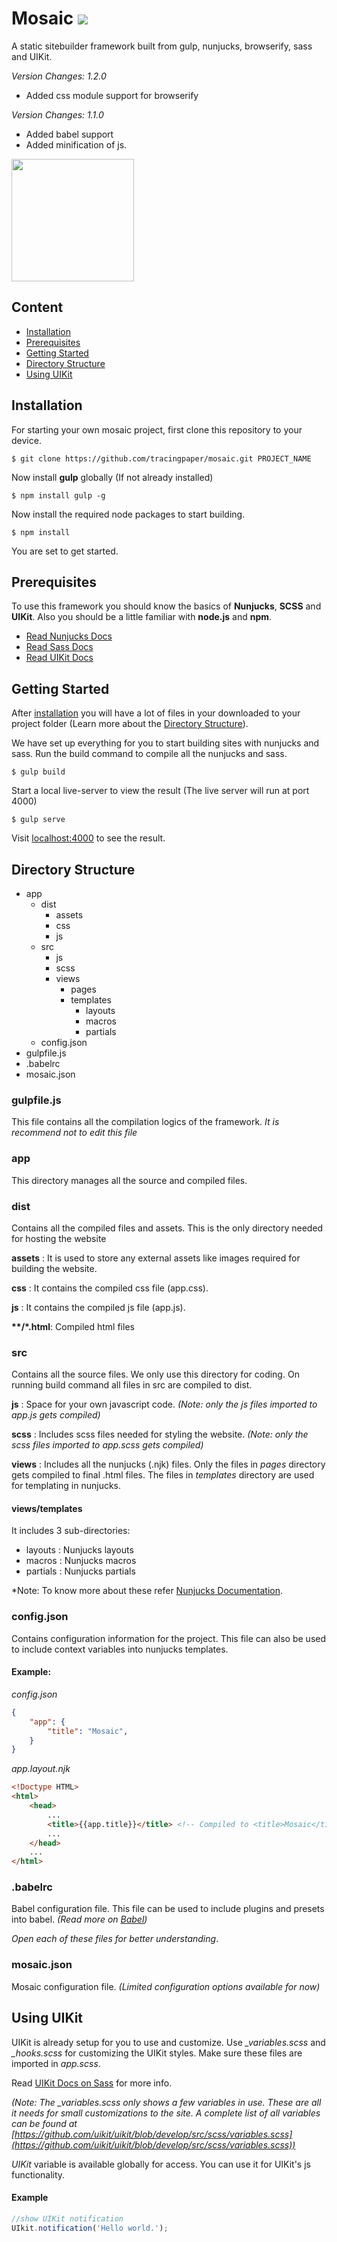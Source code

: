 # Mosaic ![](https://img.shields.io/github/tag/tracingpaper/mosaic.svg?style=flat)

A static sitebuilder framework built from gulp, nunjucks, browserify, sass and UIKit.

*Version Changes: 1.2.0*
- Added css module support for browserify

*Version Changes: 1.1.0*
- Added babel support
- Added minification of js.

<img src="https://svgur.com/i/Aef.svg" width="196px">


## Content

- [Installation](#installation)
- [Prerequisites](#prerequisites)
- [Getting Started](#getting-started)
- [Directory Structure](#directory-structure)
- [Using UIKit](#using-uikit)

## Installation

For starting your own mosaic project, first clone this repository to your device.

```
$ git clone https://github.com/tracingpaper/mosaic.git PROJECT_NAME
```

Now install **gulp** globally (If not already installed)

```
$ npm install gulp -g
```

Now install the required node packages to start building.

```
$ npm install
```

You are set to get started.

## Prerequisites

To use this framework you should know the basics of **Nunjucks**, **SCSS** and **UIKit**.
Also you should be a little familiar with **node.js** and **npm**.

- [Read Nunjucks Docs](https://mozilla.github.io/nunjucks/templating.html)
- [Read Sass Docs](https://sass-lang.com/guide)
- [Read UIKit Docs](https://getuikit.com/docs/)

## Getting Started

After [installation](#installation) you will have a lot of files in your downloaded to your project folder (Learn more about the [Directory Structure](#directory-structure)).

We have set up everything for you to start building sites with nunjucks and sass. Run the build command to compile all the nunjucks and sass.

```
$ gulp build
```

Start a local live-server to view the result (The live server will run at port 4000)

```
$ gulp serve
```

Visit [localhost:4000]("http://localhost:4000") to see the result.

## Directory Structure

- app
    - dist
        - assets 
        - css
        - js
    - src
        - js
        - scss
        - views
            - pages
            - templates
                - layouts
                - macros
                - partials
    - config.json
- gulpfile.js
- .babelrc
- mosaic.json

### gulpfile.js
This file contains all the compilation logics of the framework. *It is recommend not to edit this file*

### app
This directory manages all the source and compiled files.

### dist
Contains all the compiled files and assets. This is the only directory needed for hosting the website

**assets**      : It is used to store any external assets like images required for building the website.

**css**         : It contains the compiled css file (app.css).

**js**          : It contains the compiled js file (app.js).

**\*\*/\*.html**: Compiled html files

### src
Contains all the source files. We only use this directory for coding. On running build command all files in src are compiled to dist.

**js**          : Space for your own javascript code. *(Note: only the js files imported to app.js gets compiled)*

**scss**        : Includes scss files needed for styling the website. *(Note: only the scss files imported to app.scss gets compiled)*

**views**       : Includes all the nunjucks (.njk) files. Only the files in *pages* directory gets compiled to final .html files. The files in *templates* directory are used for templating in nunjucks. 

#### views/templates

It includes 3 sub-directories:

- layouts   : Nunjucks layouts
- macros    : Nunjucks macros
- partials  : Nunjucks partials

*Note: To know more about these refer [Nunjucks Documentation](https://mozilla.github.io/nunjucks/templating.html).

### config.json
Contains configuration information for the project. This file can also be used to include context variables into nunjucks templates.

#### Example:
*config.json*
```json
{
    "app": {
        "title": "Mosaic",
    }
}
```
*app.layout.njk*
```html
<!Doctype HTML>
<html>
    <head>
        ...
        <title>{{app.title}}</title> <!-- Compiled to <title>Mosaic</title> -->
        ...
    </head>
    ...
</html> 
```

### .babelrc

Babel configuration file.
This file can be used to include plugins and presets into babel.
*(Read more on [Babel](https://babeljs.io/))*

*Open each of these files for better understanding*.

### mosaic.json

Mosaic configuration file.
*(Limited configuration options available for now)*

## Using UIKit
UIKit is already setup for you to use and customize.
Use *_variables.scss* and *_hooks.scss* for customizing the UIKit styles. Make sure these files are imported in *app.scss*.

Read [UIKit Docs on Sass](https://getuikit.com/docs/sass) for more info.

*(Note: The _variables.scss only shows a few variables in use. These are all it needs for small customizations to the site. A complete list of all variables can be found at [https://github.com/uikit/uikit/blob/develop/src/scss/variables.scss](https://github.com/uikit/uikit/blob/develop/src/scss/variables.scss))*

*UIKit* variable is available globally for access. You can use it for UIKit's js functionality.

#### Example

```js
//show UIKit notification
UIkit.notification('Hello world.');
```
